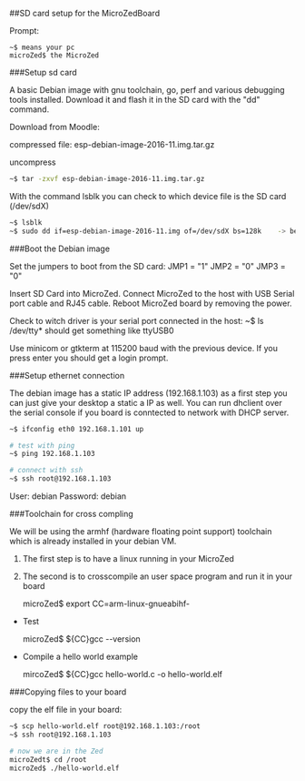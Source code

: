 ##SD card setup for the MicroZedBoard

Prompt:

    ~$ means your pc
    microZed$ the MicroZed

###Setup sd card

A basic Debian image with gnu toolchain, go, perf and various debugging tools installed.
Download it and flash it in the SD card with the "dd" command. 

Download from Moodle:

compressed file: esp-debian-image-2016-11.img.tar.gz

uncompress
```sh
~$ tar -zxvf esp-debian-image-2016-11.img.tar.gz
```

With the command lsblk you can check to which device file is the SD card (/dev/sdX)

```sh
~$ lsblk
~$ sudo dd if=esp-debian-image-2016-11.img of=/dev/sdX bs=128k    -> be careful !
```

###Boot the Debian image

Set the jumpers to boot from the SD card:
    JMP1 = "1"
    JMP2 = "0"
    JMP3 = "0"

Insert SD Card into MicroZed. Connect MicroZed to the host with USB Serial port cable and RJ45 cable.
Reboot MicroZed board by removing the power.

Check to witch driver is your serial port connected in the host:
~$ ls /dev/tty*
        should get something like ttyUSB0 

Use minicom or gtkterm at 115200 baud with the previous device.
If you press enter you should get a login prompt.

###Setup ethernet connection

The debian image has a static IP address (192.168.1.103) as a first step you can just give your desktop a static a IP as well.
You can run dhclient over the serial console if you board is conntected to network with DHCP server.

```sh
~$ ifconfig eth0 192.168.1.101 up

# test with ping
~$ ping 192.168.1.103

# connect with ssh
~$ ssh root@192.168.1.103
```

User: debian
Password: debian

###Toolchain for cross compling

We will be using the armhf (hardware floating point support) toolchain which is already installed in your debian VM.

1)	The first step is to have a linux running in your MicroZed
2)	The second is to crosscompile an user space program and run it in your board

    microZed$ export CC=arm-linux-gnueabihf-

- Test

    microZed$ ${CC}gcc --version

- Compile a hello world example

    mircoZed$ ${CC}gcc hello-world.c -o hello-world.elf


###Copying files to your board

copy the elf file in your board:
```sh
~$ scp hello-world.elf root@192.168.1.103:/root
~$ ssh root@192.168.1.103

# now we are in the Zed
microZedt$ cd /root
microZed$ ./hello-world.elf
```
